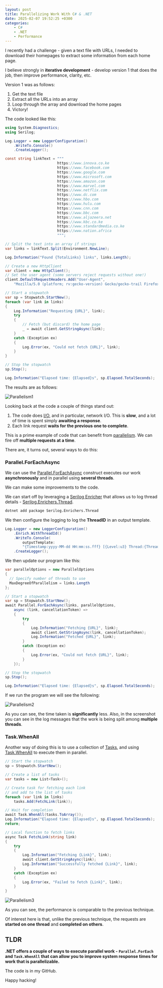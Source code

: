 ```yaml
---
layout: post
title: Parallelizing Work With C# & .NET
date: 2025-02-07 19:52:25 +0300
categories:
    - C#
    - .NET
    - Performance
---
```


I recently had a challenge - given a text file with URLs, I needed to download their homepages to extract some information from each home page.

I believe strongly in **iterative development** - develop version 1 that does the job, then improve performance, clarity, etc.

Version 1 was as follows:

1. Get the text file
2. Extract all the URLs into an array
3. Loop through the array and download the home pages
4. Victory!

The code looked like this:

```c#
using System.Diagnostics;
using Serilog;

Log.Logger = new LoggerConfiguration()
    .WriteTo.Console()
    .CreateLogger();

const string linkText = """
                        https://www.innova.co.ke
                        https://www.facebook.com
                        https://www.google.com
                        https://www.microsoft.com
                        https://www.amazon.com
                        https://www.marvel.com
                        https://www.netflix.com
                        https://www.dc.com
                        https://www.hbo.com
                        https://www.hulu.com
                        https://www.cnn.com
                        https://www.bbc.com	
                        https://www.aljazeera.net
                        https://www.kbc.co.ke	
                        https://www.standardmedia.co.ke
                        https://www.nation.africa
                        """;

// Split the text into an array if strings
var links = linkText.Split(Environment.NewLine);

Log.Information("Found {TotalLinks} links", links.Length);

// Create a new HttpClient
var client = new HttpClient();
// Set the user agent (some servers reject requests without one!)
client.DefaultRequestHeaders.Add("User-Agent",
    "Mozilla/5.0 (platform; rv:gecko-version) Gecko/gecko-trail Firefox/firefox-version");

// Start a stopwatch
var sp = Stopwatch.StartNew();
foreach (var link in links)
{
    Log.Information("Requesting {URL}", link);
    try
    {
        // Fetch (but discard) the home page
        _ = await client.GetStringAsync(link);
    }
    catch (Exception ex)
    {
        Log.Error(ex, "Could not fetch {URL}", link);
    }
}

// Stop the stopwatch
sp.Stop();

Log.Information("Elapsed time: {Elapsed}s", sp.Elapsed.TotalSeconds);
```

The results are as follows:

![Parallelism1](../images/2025/02/Parallelism1.png)

Looking back at the code a couple of things stand out:

1. The code does [I/O](https://en.wikipedia.org/wiki/Input/output), and in particular, network I/O. This is **slow**, and a lot of time is spent simply **awaiting a response**.
2. Each link request **waits for the previous one to complete**.

This is a prime example of code that can benefit from [parallelism](https://en.wikipedia.org/wiki/Parallel_computing). We can fire off **multiple requests at a time**.

There are, it turns out, several ways to do this:

### Parallel.ForEachAsync

We can use the [Parallel.ForEachAsync](https://learn.microsoft.com/en-us/dotnet/api/system.threading.tasks.parallel.foreachasync?view=net-9.0) construct executes our work **asynchronously** and in parallel using **several threads**.

We can make some improvements to the code.

We can start off by leveraging a [Serilog Enricher](https://github.com/serilog/serilog/wiki/Enrichment) that allows us to log thread details - [Serilog.Enrichers.Thread](https://www.nuget.org/packages/serilog.enrichers.thread).

```bash
dotnet add package Serilog.Enrichers.Thread
```

We then configure the logging to log the **ThreadID** in an output template.

```c#
Log.Logger = new LoggerConfiguration()
    .Enrich.WithThreadId()
    .WriteTo.Console(
        outputTemplate:
        "{Timestamp:yyyy-MM-dd HH:mm:ss.fff} [{Level:u3} Thread:{ThreadId}] {Message:lj}{NewLine}{Exception}")
    .CreateLogger();
```

We then update our program like this:

```c#
var parallelOptions = new ParallelOptions
{
  // Specify number of threads to use
  MaxDegreeOfParallelism = links.Length
};

// Start a stopwatch
var sp = Stopwatch.StartNew();
await Parallel.ForEachAsync(links, parallelOptions,
    async (link, cancellationToken) =>
    {
        try
        {
            Log.Information("Fetching {URL}", link);
            await client.GetStringAsync(link, cancellationToken);
            Log.Information("Fetched {URL}", link);
        }
        catch (Exception ex)
        {
            Log.Error(ex, "Could not fetch {URL}", link);
        }
    });

// Stop the stopwatch
sp.Stop();

Log.Information("Elapsed time: {Elapsed}s", sp.Elapsed.TotalSeconds);
```

If we run the program we will see the following:

![Parallelism2](../images/2025/02/Parallelism2.png)

As you can see, the time taken is **significantly** less. Also, in the screenshot you can see in the log messages that the work is being split among **multiple threads**.

### Task.WhenAll

Another way of doing this is to use a collection of [Tasks](https://learn.microsoft.com/en-us/dotnet/api/system.threading.tasks.task?view=net-9.0), and using [Task.WhenAll](https://learn.microsoft.com/en-us/dotnet/api/system.threading.tasks.task.whenall?view=net-9.0) to execute them in parallel.

```c#
// Start the stopwatch
sp = Stopwatch.StartNew();

// Create a list of tasks
var tasks = new List<Task>();

// Create task for fetching each link
// and add to the list of tasks
foreach (var link in links)
    tasks.Add(FetchLink(link));

// Wait for completion
await Task.WhenAll(tasks.ToArray());
Log.Information("Elapsed time: {Elapsed}s", sp.Elapsed.TotalSeconds);
return;

// Local function to fetch links
async Task FetchLink(string link)
{
    try
    {
        Log.Information("Fetching {Link}", link);
        await client.GetStringAsync(link);
        Log.Information("Successfully fetched {Link}", link);
    }
    catch (Exception ex)
    {
        Log.Error(ex, "Failed to fetch {Link}", link);
    }
}
```

![Parallelism3](../images/2025/02/Parallelism3.png)

As you can see, the performance is comparable to the previous technique.

Of interest here is that, unlike the previous technique, the requests are **started on one thread** and **completed on others**.

## TLDR

**.NET offers a couple of ways to execute parallel work - `Parallel.ForEach` and `Task.WhenAll` that can allow you to improve system response times for work that is parallelizable.**

The code is in my GitHub.

Happy hacking!
